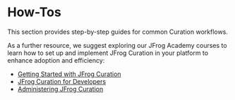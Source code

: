 # How-Tos

This section provides step-by-step guides for common Curation workflows.&#x20;

As a further resource, we suggest exploring our JFrog Academy courses to learn how to set up and implement JFrog Curation in your platform to enhance adoption and efficiency:&#x20;

* [Getting Started with JFrog Curation](https://academy.jfrog.com/getting-started-with-jfrog-curation)
* [JFrog Curation for Developers](https://academy.jfrog.com/developing-with-jfrog-curation)
* [Administering JFrog Curation](https://academy.jfrog.com/administering-jfrog-curation?ref=doc)

